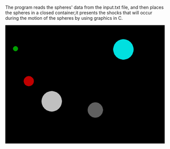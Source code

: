 The program reads the spheres' data from the input.txt file, and then
places the spheres in a closed container,it presents the shocks that will occur
during the motion of the spheres by using graphics in C.

<img src="Screenshot.png">
